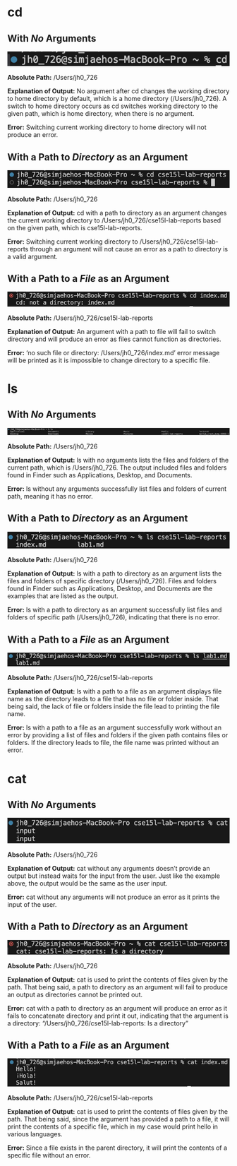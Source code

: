 # cd
## With *No* Arguments 

![Image](cd_NoArgument.png)

**Absolute Path:** /Users/jh0_726

**Explanation of Output:** No argument after cd changes the working directory to home directory by default, which is a home directory (/Users/jh0_726). A switch to home directory occurs as cd switches working directory to the given path, which is home directory, when there is no argument.

**Error:** Switching current working directory to home directory will not produce an error.


## With a Path to *Directory* as an Argument

![Image](cd_PathToDirectory.png)

**Absolute Path:** /Users/jh0_726

**Explanation of Output:** cd with a path to directory as an argument changes the current working directory to /Users/jh0_726/cse15l-lab-reports based on the given path, which is cse15l-lab-reports.

**Error:** Switching current working directory to /Users/jh0_726/cse15l-lab-reports through an argument will not cause an error as a path to directory is a valid argument. 


## With a Path to a *File* as an Argument

![Image](cd_PathToFile.png)

**Absolute Path:** /Users/jh0_726/cse15l-lab-reports

**Explanation of Output:** An argument with a path to file will fail to switch directory and will produce an error as files cannot function as directories.

**Error:** ‘no such file or directory: /Users/jh0_726/index.md’ error message will be printed as it is impossible to change directory to a specific file.


# ls 
## With *No* Arguments 

![Image](ls_NoArgument.png)

**Absolute Path:** /Users/jh0_726

**Explanation of Output:** ls with no arguments lists the files and folders of the current path, which is /Users/jh0_726. The output included files and folders found in Finder such as Applications, Desktop, and Documents.

**Error:** ls without any arguments successfully list files and folders of current path, meaning it has no error.


## With a Path to *Directory* as an Argument

![Image](ls_PathToDirectory.png)

**Absolute Path:** /Users/jh0_726

**Explanation of Output:** ls with a path to directory as an argument lists the files and folders of specific directory (/Users/jh0_726). Files and folders found in Finder such as Applications, Desktop, and Documents are the examples that are listed as the output. 

**Error:** ls with a path to directory as an argument successfully list files and folders of specific path (/Users/jh0_726), indicating that there is no error.


## With a Path to a *File* as an Argument

![Image](ls_PathToFile.png)

**Absolute Path:** /Users/jh0_726/cse15l-lab-reports

**Explanation of Output:** ls with a path to a file as an argument displays file name as the directory leads to a file that has no file or folder inside. That being said, the lack of file or folders inside the file lead to printing the file name.

**Error:** ls with a path to a file as an argument successfully work without an error by providing a list of files and folders if the given path contains files or folders. If the directory leads to file, the file name was printed without an error.


# cat 
## With *No* Arguments 

![Image](cat_NoArgument.png)

**Absolute Path:** /Users/jh0_726

**Explanation of Output:** cat without any arguments doesn’t provide an output but instead waits for the input from the user. Just like the example above, the output would be the same as the user input.

**Error:** cat without any arguments will not produce an error as it prints the input of the user.


## With a Path to *Directory* as an Argument

![Image](cat_PathToDirectory.png)

**Absolute Path:** /Users/jh0_726

**Explanation of Output:** cat is used to print the contents of files given by the path. That being said, a path to directory as an argument will fail to produce an output as directories cannot be printed out.

**Error:** cat with a path to directory as an argument will produce an error as it fails to concatenate directory and print it out, indicating that the argument is a directory: “/Users/jh0_726/cse15l-lab-reports: Is a directory”


## With a Path to a *File* as an Argument

![Image](cat_PathToFile.png)

**Absolute Path:** /Users/jh0_726/cse15l-lab-reports

**Explanation of Output:** cat is used to print the contents of files given by the path. That being said, since the argument has provided a path to a file, it will print the contents of a specific file, which in my case would print hello in various languages.

**Error:** Since a file exists in the parent directory, it will print the contents of a specific file without an error.

